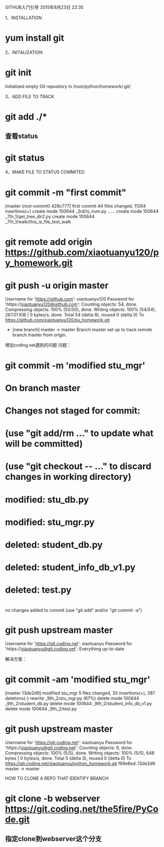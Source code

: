 GITHUB入门引导
2015年8月23日
22:35
 
1、INSTALLATION
# yum install git 
2、INITALIZATION
# git init
Initialized empty Git repository in /root/python/homework/.git/ 
3、ADD FILE TO TRACK
# git add ./*
## 查看status
# git status 
4、MAKE FILE TO STATUS COMMITED
# git commit -m "first commit"
[master (root-commit) 428c777] first commit
 44 files changed, 11264 insertions(+)
 create mode 100644 _3rd/is_num.py
 ......
 create mode 100644 _7th_1/get_tree_dir2.py
 create mode 100644 _7th_1/walk/this_is_file_test_walk 
# git remote add origin https://github.com/xiaotuanyu120/py_homework.git
# git push -u origin master
Username for 'https://github.com': xiaotuanyu120
Password for 'https://xiaotuanyu120@github.com':
Counting objects: 54, done.
Compressing objects: 100% (50/50), done.
Writing objects: 100% (54/54), 267.01 KiB | 0 bytes/s, done.
Total 54 (delta 8), reused 0 (delta 0)
To https://github.com/xiaotuanyu120/py_homework.git
 * [new branch]      master -> master
Branch master set up to track remote branch master from origin. 
增加coding.net遇到的问题
问题：
# git commit -m 'modified stu_mgr'
# On branch master
# Changes not staged for commit:
#   (use "git add/rm <file>..." to update what will be committed)
#   (use "git checkout -- <file>..." to discard changes in working directory)
#
#       modified:   stu_db.py
#       modified:   stu_mgr.py
#       deleted:    student_db.py
#       deleted:    student_info_db_v1.py
#       deleted:    test.py
#
no changes added to commit (use "git add" and/or "git commit -a")
# git push upstream master
Username for 'https://git.coding.net': xiaotuanyu
Password for 'https://xiaotuanyu@git.coding.net':
Everything up-to-date 
解决方案：
# git commit -am 'modified stu_mgr'
[master 13de2d9] modified stu_mgr
 5 files changed, 30 insertions(+), 287 deletions(-)
 rewrite _9th_2/stu_mgr.py (67%)
 delete mode 100644 _9th_2/student_db.py
 delete mode 100644 _9th_2/student_info_db_v1.py
 delete mode 100644 _9th_2/test.py
# git push upstream master
Username for 'https://git.coding.net': xiaotuanyu
Password for 'https://xiaotuanyu@git.coding.net':
Counting objects: 9, done.
Compressing objects: 100% (5/5), done.
Writing objects: 100% (5/5), 648 bytes | 0 bytes/s, done.
Total 5 (delta 3), reused 0 (delta 0)
To https://git.coding.net/xiaotuanyu/python_homework.git
   f69e8ed..13de2d9  master -> master 
HOW TO CLONE A REPO THAT IDENTIFY BRANCH
# git clone -b webserver https://git.coding.net/the5fire/PyCode.git## 指定clone到webserver这个分支
